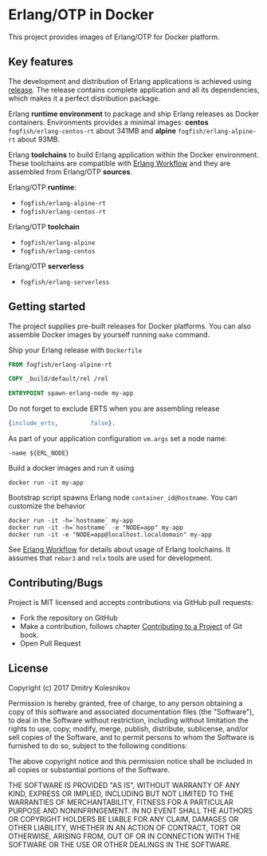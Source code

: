 # Erlang/OTP in Docker

This project provides images of Erlang/OTP for Docker platform.


## Key features

The development and distribution of Erlang applications is achieved using [release](http://erlang.org/doc/design_principles/release_structure.html). The release contains complete application and all its dependencies, which makes it a perfect distribution package. 

Erlang **runtime environment** to package and ship Erlang releases as Docker containers. Environments provides a minimal images: **centos** `fogfish/erlang-centos-rt` about 341MB and **alpine** `fogfish/erlang-alpine-rt` about 93MB.

Erlang **toolchains** to build Erlang application within the Docker environment. These toolchains are compatible with [Erlang Workflow](https://github.com/fogfish/makefile) and they are assembled from Erlang/OTP **sources**. 

Erlang/OTP **runtime**: 

- `fogfish/erlang-alpine-rt`
- `fogfish/erlang-centos-rt`

Erlang/OTP **toolchain**

- `fogfish/erlang-alpine`
- `fogfish/erlang-centos`


Erlang/OTP **serverless**

- `fogfish/erlang-serverless`


## Getting started

The project supplies pre-built releases for Docker platforms. You can also assemble Docker images by yourself running `make` command. 

Ship your Erlang release with `Dockerfile` 

```dockerfile
FROM fogfish/erlang-alpine-rt

COPY _build/default/rel /rel

ENTRYPOINT spawn-erlang-node my-app
```

Do not forget to exclude ERTS when you are assembling release
```erlang
{include_erts,         false}.
```

As part of your application configuration `vm.args` set a node name:

```
-name ${ERL_NODE}
``` 


Build a docker images and run it using

```
docker run -it my-app
```

Bootstrap script spawns Erlang node `container_id@hostname`. You can customize the behavior

```
docker run -it -h=`hostname` my-app
docker run -it -h=`hostname` -e "NODE=app" my-app
docker run -it -e "NODE=app@localhost.localdomain" my-app
```


See [Erlang Workflow](https://github.com/fogfish/makefile) for details about usage of Erlang toolchains. It assumes that `rebar3` and `relx` tools are used for development. 


## Contributing/Bugs

Project is MIT licensed and accepts contributions via GitHub pull requests:

* Fork the repository on GitHub
* Make a contribution, follows chapter [Contributing to a Project](https://git-scm.com/book/en/v2/Distributed-Git-Contributing-to-a-Project) of Git book.
* Open Pull Request


## License

Copyright (c) 2017 Dmitry Kolesnikov

Permission is hereby granted, free of charge, to any person obtaining a copy
of this software and associated documentation files (the "Software"), to deal
in the Software without restriction, including without limitation the rights
to use, copy, modify, merge, publish, distribute, sublicense, and/or sell
copies of the Software, and to permit persons to whom the Software is
furnished to do so, subject to the following conditions:

The above copyright notice and this permission notice shall be included in all
copies or substantial portions of the Software.

THE SOFTWARE IS PROVIDED "AS IS", WITHOUT WARRANTY OF ANY KIND, EXPRESS OR
IMPLIED, INCLUDING BUT NOT LIMITED TO THE WARRANTIES OF MERCHANTABILITY,
FITNESS FOR A PARTICULAR PURPOSE AND NONINFRINGEMENT. IN NO EVENT SHALL THE
AUTHORS OR COPYRIGHT HOLDERS BE LIABLE FOR ANY CLAIM, DAMAGES OR OTHER
LIABILITY, WHETHER IN AN ACTION OF CONTRACT, TORT OR OTHERWISE, ARISING FROM,
OUT OF OR IN CONNECTION WITH THE SOFTWARE OR THE USE OR OTHER DEALINGS IN THE
SOFTWARE.

